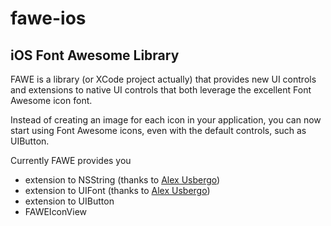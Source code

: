 fawe-ios
========

iOS Font Awesome Library
-------------

FAWE is a library (or XCode project actually) that provides new UI controls and extensions to 
native UI controls that both leverage the excellent Font Awesome icon font.

Instead of creating an image for each icon in your application, you can now start using 
Font Awesome icons, even with the default controls, such as UIButton.

Currently FAWE provides you
- extension to NSString (thanks to [Alex Usbergo](git://github.com/alexdrone/ios-fontawesome.git))
- extension to UIFont (thanks to [Alex Usbergo](git://github.com/alexdrone/ios-fontawesome.git))
- extension to UIButton
- FAWEIconView



